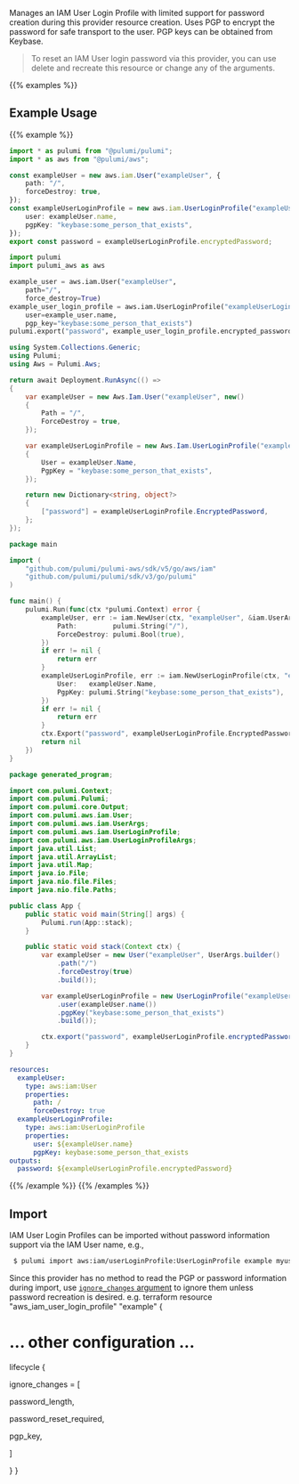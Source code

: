 Manages an IAM User Login Profile with limited support for password creation during this provider resource creation. Uses PGP to encrypt the password for safe transport to the user. PGP keys can be obtained from Keybase.

> To reset an IAM User login password via this provider, you can use delete and recreate this resource or change any of the arguments.

{{% examples %}}
## Example Usage
{{% example %}}

```typescript
import * as pulumi from "@pulumi/pulumi";
import * as aws from "@pulumi/aws";

const exampleUser = new aws.iam.User("exampleUser", {
    path: "/",
    forceDestroy: true,
});
const exampleUserLoginProfile = new aws.iam.UserLoginProfile("exampleUserLoginProfile", {
    user: exampleUser.name,
    pgpKey: "keybase:some_person_that_exists",
});
export const password = exampleUserLoginProfile.encryptedPassword;
```
```python
import pulumi
import pulumi_aws as aws

example_user = aws.iam.User("exampleUser",
    path="/",
    force_destroy=True)
example_user_login_profile = aws.iam.UserLoginProfile("exampleUserLoginProfile",
    user=example_user.name,
    pgp_key="keybase:some_person_that_exists")
pulumi.export("password", example_user_login_profile.encrypted_password)
```
```csharp
using System.Collections.Generic;
using Pulumi;
using Aws = Pulumi.Aws;

return await Deployment.RunAsync(() => 
{
    var exampleUser = new Aws.Iam.User("exampleUser", new()
    {
        Path = "/",
        ForceDestroy = true,
    });

    var exampleUserLoginProfile = new Aws.Iam.UserLoginProfile("exampleUserLoginProfile", new()
    {
        User = exampleUser.Name,
        PgpKey = "keybase:some_person_that_exists",
    });

    return new Dictionary<string, object?>
    {
        ["password"] = exampleUserLoginProfile.EncryptedPassword,
    };
});
```
```go
package main

import (
	"github.com/pulumi/pulumi-aws/sdk/v5/go/aws/iam"
	"github.com/pulumi/pulumi/sdk/v3/go/pulumi"
)

func main() {
	pulumi.Run(func(ctx *pulumi.Context) error {
		exampleUser, err := iam.NewUser(ctx, "exampleUser", &iam.UserArgs{
			Path:         pulumi.String("/"),
			ForceDestroy: pulumi.Bool(true),
		})
		if err != nil {
			return err
		}
		exampleUserLoginProfile, err := iam.NewUserLoginProfile(ctx, "exampleUserLoginProfile", &iam.UserLoginProfileArgs{
			User:   exampleUser.Name,
			PgpKey: pulumi.String("keybase:some_person_that_exists"),
		})
		if err != nil {
			return err
		}
		ctx.Export("password", exampleUserLoginProfile.EncryptedPassword)
		return nil
	})
}
```
```java
package generated_program;

import com.pulumi.Context;
import com.pulumi.Pulumi;
import com.pulumi.core.Output;
import com.pulumi.aws.iam.User;
import com.pulumi.aws.iam.UserArgs;
import com.pulumi.aws.iam.UserLoginProfile;
import com.pulumi.aws.iam.UserLoginProfileArgs;
import java.util.List;
import java.util.ArrayList;
import java.util.Map;
import java.io.File;
import java.nio.file.Files;
import java.nio.file.Paths;

public class App {
    public static void main(String[] args) {
        Pulumi.run(App::stack);
    }

    public static void stack(Context ctx) {
        var exampleUser = new User("exampleUser", UserArgs.builder()        
            .path("/")
            .forceDestroy(true)
            .build());

        var exampleUserLoginProfile = new UserLoginProfile("exampleUserLoginProfile", UserLoginProfileArgs.builder()        
            .user(exampleUser.name())
            .pgpKey("keybase:some_person_that_exists")
            .build());

        ctx.export("password", exampleUserLoginProfile.encryptedPassword());
    }
}
```
```yaml
resources:
  exampleUser:
    type: aws:iam:User
    properties:
      path: /
      forceDestroy: true
  exampleUserLoginProfile:
    type: aws:iam:UserLoginProfile
    properties:
      user: ${exampleUser.name}
      pgpKey: keybase:some_person_that_exists
outputs:
  password: ${exampleUserLoginProfile.encryptedPassword}
```
{{% /example %}}
{{% /examples %}}

## Import

IAM User Login Profiles can be imported without password information support via the IAM User name, e.g.,

```sh
 $ pulumi import aws:iam/userLoginProfile:UserLoginProfile example myusername
```

 Since this provider has no method to read the PGP or password information during import, use [`ignore_changes` argument](https://www.pulumi.com/docs/intro/concepts/programming-model/#ignorechanges) to ignore them unless password recreation is desired. e.g. terraform resource "aws_iam_user_login_profile" "example" {

 # ... other configuration ...

 lifecycle {



 ignore_changes = [





 password_length,





 password_reset_required,





 pgp_key,



 ]

 } } 